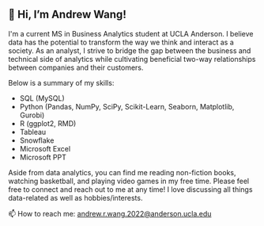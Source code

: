 ## 👋 Hi, I’m Andrew Wang! 
I'm a current MS in Business Analytics student at UCLA Anderson. I believe data has the potential to transform the way we think and interact as a society. As an analyst, I strive to bridge the gap between the business and technical side of analytics while cultivating beneficial two-way relationships between companies and their customers.

Below is a summary of my skills:
- SQL (MySQL)
- Python (Pandas, NumPy, SciPy, Scikit-Learn, Seaborn, Matplotlib, Gurobi)
- R (ggplot2, RMD)
- Tableau
- Snowflake
- Microsoft Excel
- Microsoft PPT

Aside from data analytics, you can find me reading non-fiction books, watching basketball, and playing video games in my free time. Please feel free to connect and reach out to me at any time! I love discussing all things data-related as well as hobbies/interests.

📫 How to reach me: andrew.r.wang.2022@anderson.ucla.edu
